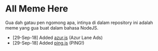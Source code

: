 # All Meme Here

Gua dah gatau pen ngomong apa, intinya di dalam repository ini adalah meme yang gua buat dalam bahasa NodeJS.

* [29-Sep-18] Added [azur.js](https://github.com/skymunn/Meme-Master/blob/master/azur.js) (Azur Lane Ads)
* [29-Sep-18] Added [ping.js](https://github.com/skymunn/Meme-Master/blob/master/ping.js) (PING!)